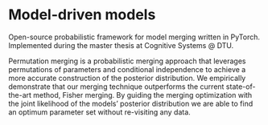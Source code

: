 # Model-driven models

Open-source probabilistic framework for model merging written in PyTorch. Implemented during the master thesis at Cognitive Systems @ DTU. 

Permutation merging is a probabilistic merging approach that leverages permutations of parameters and conditional independence to achieve a more accurate construction of the posterior distribution. We empirically demonstrate that our merging technique outperforms the current state-of-the-art method, Fisher merging. By guiding the merging optimization with the joint likelihood of the models’ posterior distribution we are able to find an optimum parameter set without re-visiting any data.
